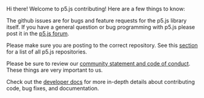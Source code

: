 Hi there! Welcome to p5.js contributing! Here are a few things to know:

The github issues are for bugs and feature requests for the p5.js library itself. If you have a general question or bug programming with p5.js please post it in the [p5.js forum](https://discourse.processing.org/c/p5js).

Please make sure you are posting to the correct repository. See this [section](https://github.com/processing/p5.js/blob/master/README.md#issues) for a list of all p5.js repositories.

Please be sure to review our [community statement and code of conduct](https://github.com/processing/p5.js/blob/master/CODE_OF_CONDUCT.md). These things are very important to us.

Check out the [developer docs](https://github.com/processing/p5.js/blob/master/developer_docs/) for more in-depth details about contributing code, bug fixes, and documentation.

